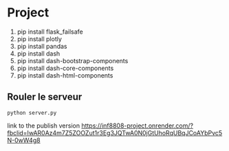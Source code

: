 # Project

1. pip install flask_failsafe
2. pip install plotly
3. pip install pandas
4. pip install dash
5. pip install dash-bootstrap-components
6. pip install dash-core-components
7. pip install dash-html-components

## Rouler le serveur
```
python server.py
```

link to the publish version
https://inf8808-project.onrender.com/?fbclid=IwAR0Az4m7Z5ZOOZut1r3Eg3JQTwA0N0jGtUhoRqUBqJCoAYbPvc5N-0wW4g8
